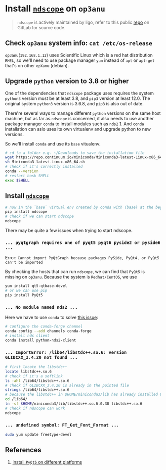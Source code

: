 # Install [`ndscope`](https://pypi.org/project/ndscope/) on `op3anu`

> `ndscope` is actively maintained by ligo, refer to this public [repo](https://git.ligo.org/cds/software/ndscope) on GitLab for source code.

## Check `op3anu` system info: `cat /etc/os-release`

`op3anu`(`192.168.1.12`) uses Scientific Linux which is a red hat distribution `RHEL`, so we'll need to use package manager `yum` instead of `apt` or `apt-get` that's on other `opXanu` (debian).

## Upgrade `python` version to 3.8 or higher

One of the dependencies that `ndscope` package uses requires the system `python3` version must be at least 3.8, and `pip3` version at least 12.0.
The original system `python3` version is 3.6.8, and `pip3` is also out of date.

There're several ways to manage different `python` versions on the same host machine, but as far as `ndscope` is concerned, it also needs to use another package manager `conda` to install modules such as `nds2` [1](https://github.com/gwpy/gwpy/issues/1019). And `conda` installation can aslo uses its own virtualenv and upgrade python to new versions.

So we'll install `conda` and use its `base` vitualenv.

```bash
# cd to a folder e.g. ~/Downloads to save the installation file
wget https://repo.continuum.io/miniconda/Miniconda3-latest-Linux-x86_64.sh
sh Miniconda3-latest-Linux-x86_64.sh
# check if it's correctly installed
conda --version
# restart bash SHELL
exec $SHELL
```

## Install [`ndscope`](https://pypi.org/project/ndscope/)

```bash
# now in the `base` virtual env created by conda with (base) at the beginning
pip install ndscope
# check if we can start ndscope
ndscope
```

There may be quite a few issues when trying to start ndscope.

### `... pyqtgraph requires one of pyqt5 pyqt6 pyside2 or pyside6 ...`

Error: `Cannot import PyQtGraph because packages PySide, PyQt4, or PyQt5 can't be imported`

By checking the hosts that can run `ndscope`, we can find that `PyQt5` is missing on `op3anu`. Because the system is `Redhat/CentOS`, we use

```bash
yum install qt5-qtbase-devel
# or we can use pip
pip install PyQt5
```

### `... No module named nds2 ...`

Here we have to use `conda` to solve [this issue](https://github.com/gwpy/gwpy/issues/1019):

```bash
# configure the conda-forge channel
conda config --add channels conda-forge
# install nds client
conda install python-nds2-client
```

### `... ImportError: /lib64/libstdc++.so.6: version GLIBCXX_3.4.20 not found ...`

```bash
# first locate the libstdc++
locate libstdc++.so.6
# check if it's a softlink
ls -ahl /lib64/libstdc++.so.6
# check if GLIBCXX_3.4.20 is already in the pointed file
strings /lib64/libstdc++.so.6
# because the libstdc++ in $HOME/miniconda3/lib has already installed GLIBCXX_3.4.20, so we want to change the file to point to the updated file in miniconda, e.g. libstdc++.so.6.0.30
cd /lib64/
ln -sf $HOME/miniconda3/lib/libstdc++.so.6.0.30 libstdc++.so.6
# check if ndscope can work
ndscope
```

### `... undefined symbol: FT_Get_Font_Format ...`

```bash
sudo yum update freetype-devel
```

## References

1. [Install `PyQt5` on different platforms](https://pythonbasics.org/install-pyqt/)
